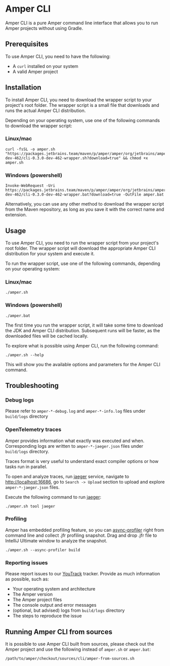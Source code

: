 # Amper CLI

Amper CLI is a pure Amper command line interface that allows you to run Amper projects without using Gradle.

## Prerequisites

To use Amper CLI, you need to have the following:

- A `curl` installed on your system
- A valid Amper project

## Installation

To install Amper CLI, you need to download the wrapper script to your project's root folder. The wrapper script is 
a small file that downloads and runs the actual Amper CLI distribution.

Depending on your operating system, use one of the following commands to download the wrapper script:

### Linux/mac

```
curl -fsSL -o amper.sh "https://packages.jetbrains.team/maven/p/amper/amper/org/jetbrains/amper/cli/0.3.0-dev-462/cli-0.3.0-dev-462-wrapper.sh?download=true" && chmod +x amper.sh
```

### Windows (powershell)

```
Invoke-WebRequest -Uri https://packages.jetbrains.team/maven/p/amper/amper/org/jetbrains/amper/cli/0.3.0-dev-462/cli-0.3.0-dev-462-wrapper.bat?download=true -OutFile amper.bat
```

Alternatively, you can use any other method to download the wrapper script from the Maven repository, as long as you 
save it with the correct name and extension.

## Usage

To use Amper CLI, you need to run the wrapper script from your project's root folder. The wrapper script will download
the appropriate Amper CLI distribution for your system and execute it.

To run the wrapper script, use one of the following commands, depending on your operating system:

### Linux/mac

```
./amper.sh
```

### Windows (powershell)

```
./amper.bat
```

The first time you run the wrapper script, it will take some time to download the JDK and Amper CLI distribution. 
Subsequent runs will be faster, as the downloaded files will be cached locally.

To explore what is possible using Amper CLI, run the following command:

```
./amper.sh --help
```

This will show you the available options and parameters for the Amper CLI command.

## Troubleshooting

### Debug logs

Please refer to `amper-*-debug.log` and `amper-*-info.log` files under `build/logs` directory

### OpenTelemetry traces

Amper provides information what exactly was executed and when.
Corresponding logs are written to `amper-*-jaeger.json` files under `build/logs` directory.

Traces format is very useful to understand exact compiler options or how tasks run in parallel.

To open and analyze traces, run [jaeger](https://www.jaegertracing.io) service,
navigate to [http://localhost:16686](http://localhost:16686),
go to `Search -> Upload` section to upload and explore `amper-*-jaeger.json` files.

Execute the following command to run [jaeger](https://www.jaegertracing.io):

```
./amper.sh tool jaeger
```

### Profiling

Amper has embedded profiling feature, so you can [async-profiler](https://github.com/async-profiler/async-profiler)
right from command line and collect .jfr profiling snapshot.
Drag and drop .jfr file to IntelliJ Ultimate window to analyze the snapshot.

```
./amper.sh --async-profiler build
```

### Reporting issues
Please report issues to our [YouTrack](https://youtrack.jetbrains.com/issues/AMPER) tracker. Provide as much information 
as possible, such as:
- Your operating system and architecture
- The Amper version
- The Amper project files
- The console output and error messages
- (optional, but advised) logs from `build/logs` directory
- The steps to reproduce the issue

## Running Amper CLI from sources

It is possible to use Amper CLI built from sources, please check out the Amper project
and use the following instead of `amper.sh` or `amper.bat`:

```
/path/to/amper/checkout/sources/cli/amper-from-sources.sh
```